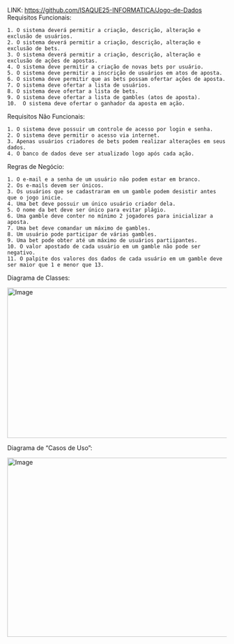 LINK:        https://github.com/ISAQUE25-INFORMATICA/Jogo-de-Dados
Requisitos Funcionais: 

    1. O sistema deverá permitir a criação, descrição, alteração e exclusão de usuários.
    2. O sistema deverá permitir a criação, descrição, alteração e exclusão de bets.
    3. O sistema deverá permitir a criação, descrição, alteração e exclusão de ações de apostas.
    4. O sistema deve permitir a criação de novas bets por usuário.
    5. O sistema deve permitir a inscrição de usuários em atos de aposta.
    6. O sistema deve permitir que as bets possam ofertar ações de aposta.
    7. O sistema deve ofertar a lista de usuários.
    8. O sistema deve ofertar a lista de bets.
    9. O sistema deve ofertar a lista de gambles (atos de aposta).
    10.  O sistema deve ofertar o ganhador da aposta em ação.

Requisitos Não Funcionais:

    1. O sistema deve possuir um controle de acesso por login e senha.
    2. O sistema deve permitir o acesso via internet.
    3. Apenas usuários criadores de bets podem realizar alterações em seus dados.
    4. O banco de dados deve ser atualizado logo após cada ação.

Regras de Negócio:
       
    1. O e-mail e a senha de um usuário não podem estar em branco.
    2. Os e-mails devem ser únicos.
    3. Os usuários que se cadastraram em um gamble podem desistir antes que o jogo inicie.
    4. Uma bet deve possuir um único usuário criador dela.
    5. O nome da bet deve ser único para evitar plágio.
    6. Uma gamble deve conter no mínimo 2 jogadores para inicializar a aposta.
    7. Uma bet deve comandar um máximo de gambles.
    8. Um usuário pode participar de várias gambles.
    9. Uma bet pode obter até um máximo de usuários partiipantes.
    10. O valor apostado de cada usuário em um gamble não pode ser negativo.
    11. O palpite dos valores dos dados de cada usuário em um gamble deve ser maior que 1 e menor que 13. 
    
Diagrama de Classes:

<img width="561" height="345" alt="Image" src="https://github.com/user-attachments/assets/2e96bcb6-1b26-4881-b5a5-3d6a5b2d7606" />

Diagrama de “Casos de Uso”: 

<img width="1074" height="411" alt="Image" src="https://github.com/user-attachments/assets/19670d7b-c451-44d2-8bea-d9655f564fd5" />
